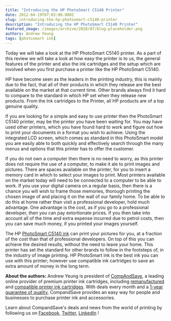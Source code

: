 ```yaml
---
title: "Introducing the HP PhotoSmart C5140 Printer"
date: 2012-04-19T07:03:00.000Z
slug: introducing-the-hp-photosmart-c5140-printer
description: "Introducing the HP PhotoSmart C5140 Printer"
featured_image: /images/archive/2020/07/blog-placeholder.png
authors: Andrew Yeung
tags: [photosmart ink]
---
```


Today we will take a look at the HP PhotoSmart C5140 printer. As a part of this review we will take a look at how easy the printer is to us, the general features of the printer and also the ink cartridges and the setup which are involved when you first purchase a printer like the HP PhotoSmart C5140.

HP have become seen as the leaders in the printing industry, this is mainly due to the fact, that all of their products in which they release are the best available on the market at that current time. Other brands always find it hard to compare to the standard in which HP set when they release new products. From the Ink cartridges to the Printer, all HP products are of a top genuine quality. 

If you are looking for a simple and easy to use printer then the PhotoSmart C5140 printer, may be the printer you have been waiting for. You may have used other printers, which you have found hard to work and figure out how to print your documents in a format you wish to achieve. Using the integrated LCD screen, which comes as standard in this PhotoSmart model you are easily able to both quickly and effectively search through the many menus and options that this printer has to offer the customer. 

If you do not own a computer then there is no need to worry, as this printer does not require the use of a computer, to make it ale to print images and pictures. There are spaces available on the printer, for you to insert a memory card in which to select your images to print. Most printers available on the market today will need to be connected to a computer to be able to work. If you use your digital camera on a regular basis, then there is a chance you will wish to frame those memories, thorough printing the chosen image of and placing it on the wall of our family home. To be able to do this at home rather than visit a professional developer, hold much advantage. One advantage is the cost, as if you go to a professional developer, then you can pay extortionate prices. If you then take into account all of the time and extra expense incurred due to petrol costs, then you can save much money, if you printed your images yourself. 

The HP [PhotoSmart C5140 ink](https://www.compandsave.com/hp/photosmart/c5140-ink-cartridges) can print your pictures for you, at a fraction of the cost than that of professional developers. On top of this you can achieve the desired results, without the need to leave your home. This printer has set the standard for other brands to follow in the footsteps of, in the industry of image printing. HP PhotoSmart ink is the best ink you can use with this printer; however use compatible ink cartridges to save an extra amount of money in the long term.

**About the authors:** Andrew Yeung is president of [CompAndSave](https://www.compandsave.com/), a leading online provider of premium printer ink cartridges, including [remanufactured](https://www.compandsave.com/help) and [compatible printer ink cartridges](https://www.compandsave.com/help). With deals every month and a [1-year guarantee of quality](https://www.compandsave.com/help), CompandSave provides an easy way for people and businesses to purchase printer ink and accessories.

Learn about CompandSave's deals and news from the world of printing by following us on [Facebook](https://www.facebook.com/compandsave.ink), [Twitter](https://twitter.com/compandsave), [LinkedIn](https://www.linkedin.com) !